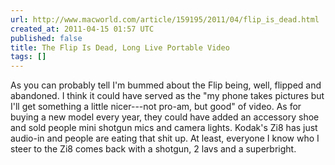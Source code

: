 ```yaml
---
url: http://www.macworld.com/article/159195/2011/04/flip_is_dead.html
created_at: 2011-04-15 01:57 UTC
published: false
title: The Flip Is Dead, Long Live Portable Video
tags: []
---
```


As you can probably tell I'm bummed about the Flip being, well, flipped and abandoned. I think it could have served as the "my phone takes pictures but I'll get something a little nicer---not pro-am, but good" of video. As for buying a new model every year, they could have added an accessory shoe and sold people mini shotgun mics and camera lights. Kodak's Zi8 has just audio-in and people are eating that shit up. At least, everyone I know who I steer to the Zi8 comes back with a shotgun, 2 lavs and a superbright.
